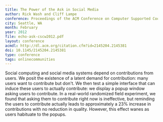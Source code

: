 ```yaml
---
title: The Power of the Ask in Social Media
author: Rick Wash and Cliff Lampe
conference: Proceedings of the ACM Conference on Computer Supported Cooperative Work (CSCW)
city: Seattle, WA
month: February
year: 2012
file: echo-ask-cscw2012.pdf
layout: conference
acmdl: http://dl.acm.org/citation.cfm?id=2145204.2145381
doi: 10.1145/2145204.2145381
type: conference
tags: onlinecommunities
---
```


Social computing and social media systems depend on contributions from users.  We posit the existence of a latent demand
for contribution: many users want to contribute but don't.  We then test a simple interface that can induce these users
to actually contribute: we display a popup window asking users to contribute.  In a real-world randomized field
experiment, we found that asking them to contribute right now is ineffective, but reminding the users to contribute
actually leads to approximately a 23% increase in contributions with no reduction in quality.   However, this effect
wanes as users habituate to the popups.
